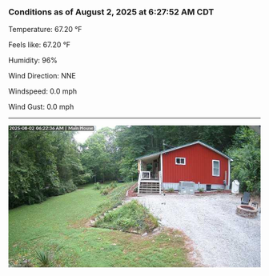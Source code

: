 ### Conditions as of August 2, 2025 at 6:27:52 AM CDT 

Temperature: 67.20 &deg;F

Feels like: 67.20 &deg;F

Humidity: 96%

Wind Direction: NNE

Windspeed: 0.0 mph

Wind Gust: 0.0 mph

---

<img src="./images/latest.jpeg"/>

